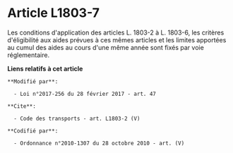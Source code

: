 # Article L1803-7

Les conditions d'application des articles L. 1803-2 à L. 1803-6, les critères d'éligibilité aux aides prévues à ces mêmes
articles  et les limites apportées au cumul des aides au cours d'une même année sont fixés par voie réglementaire.

**Liens relatifs à cet article**

	**Modifié par**:

	  - Loi n°2017-256 du 28 février 2017 - art. 47

	**Cite**:

	  - Code des transports - art. L1803-2 (V)

	**Codifié par**:

	  - Ordonnance n°2010-1307 du 28 octobre 2010 - art. (V)
